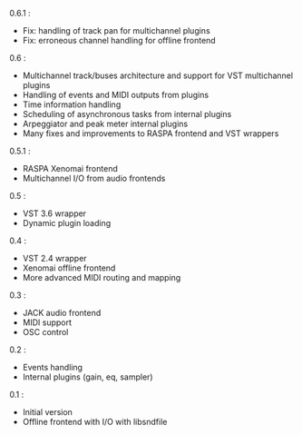 0.6.1 :
  * Fix: handling of track pan for multichannel plugins
  * Fix: erroneous channel handling for offline frontend 

0.6 : 

  * Multichannel track/buses architecture and support for VST multichannel plugins
  * Handling of events and MIDI outputs from plugins
  * Time information handling
  * Scheduling of asynchronous tasks from internal plugins
  * Arpeggiator and peak meter internal plugins
  * Many fixes and improvements to RASPA frontend and VST wrappers


0.5.1 :

  * RASPA Xenomai frontend
  * Multichannel I/O from audio frontends


0.5 :

  * VST 3.6 wrapper
  * Dynamic plugin loading


0.4 :

  * VST 2.4 wrapper
  * Xenomai offline frontend
  * More advanced MIDI routing and mapping


0.3 :

  * JACK audio frontend
  * MIDI support
  * OSC control


0.2 :

  * Events handling
  * Internal plugins (gain, eq, sampler)


0.1 :

  * Initial version
  * Offline frontend with I/O with libsndfile
